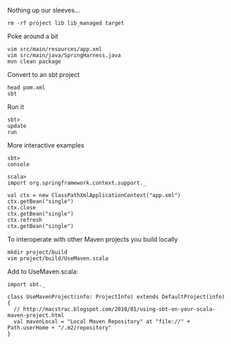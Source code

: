 Nothing up our sleeves...

    rm -rf project lib lib_managed target

Poke around a bit

    vim src/main/resources/app.xml
    vim src/main/java/SpringHarness.java
    mvn clean package

Convert to an sbt project

    head pom.xml
    sbt

Run it

    sbt>
    update
    run

More interactive examples

    sbt>
    console

    scala>
    import org.springframework.context.support._

    val ctx = new ClassPathXmlApplicationContext("app.xml")
    ctx.getBean("single")
    ctx.close
    ctx.getBean("single")
    ctx.refresh
    ctx.getBean("single")
  
To interoperate with other Maven projects you build locally

    mkdir project/build
    vim project/build/UseMaven.scala

Add to UseMaven.scala:

    import sbt._

    class UseMavenProject(info: ProjectInfo) extends DefaultProject(info) {
      // http://macstrac.blogspot.com/2010/01/using-sbt-on-your-scala-maven-project.html
      val mavenLocal = "Local Maven Repository" at "file://" + Path.userHome + "/.m2/repository"
    }

